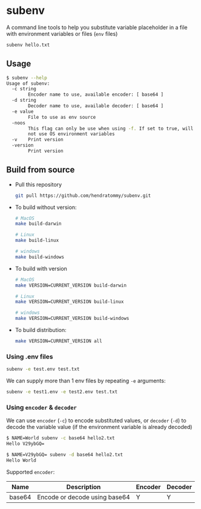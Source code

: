 # subenv

A command line tools to help you substitute variable placeholder in a file with environment variables or files (`env` files)

```bash
subenv hello.txt
```

## Usage

```bash
$ subenv --help
Usage of subenv:
  -c string
        Encoder name to use, available encoder: [ base64 ]
  -d string
        Decoder name to use, available decoder: [ base64 ]
  -e value
        File to use as env source
  -noos
        This flag can only be use when using -f. If set to true, will
        not use OS environment variables
  -v    Print version
  -version
        Print version
```

## Build from source

- Pull this repository

  ```bash
  git pull https://github.com/hendratommy/subenv.git
  ```

- To build without version:

  ```bash
  # MacOS
  make build-darwin
  
  # Linux
  make build-linux

  # windows 
  make build-windows
  ```

- To build with version

  ```bash
  # MacOS
  make VERSION=CURRENT_VERSION build-darwin
  
  # Linux
  make VERSION=CURRENT_VERSION build-linux

  # windows 
  make VERSION=CURRENT_VERSION build-windows
  ```

- To build distribution:

  ```bash
  make VERSION=CURRENT_VERSION all
  ```

### Using .env files

```bash
subenv -e test.env test.txt
```

We can supply more than 1 env files by repeating `-e` arguments:

```bash
subenv -e test1.env -e test2.env test.txt
```

### Using `encoder` & `decoder`

We can use `encoder` (`-c`) to encode substituted values, or `decoder` (`-d`) to decode the variable value (if the environment variable is
already decoded)

```bash
$ NAME=World subenv -c base64 hello2.txt
Hello V29ybGQ=
```

```bash
$ NAME=V29ybGQ= subenv -d base64 hello2.txt
Hello World
```

Supported `encoder`:

| Name | Description | Encoder | Decoder |
| --- | --- | --- | --- |
| base64 | Encode or decode using base64 | Y | Y |
